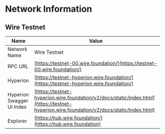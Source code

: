 # Network Information

## Wire Testnet

| **Name**         | **Value**                         |
|------------------|-----------------------------------|
| Network Name     | Wire Testnet                     |
| RPC URL          | [https://testnet-00.wire.foundation/](https://testnet-00.wire.foundation/) |
| Hyperion         | [https://testnet-hyperion.wire.foundation/](https://testnet-hyperion.wire.foundation/) |
| Hyperion Swagger UI Index | [https://testnet-hyperion.wire.foundation/v2/docs/static/index.html](https://testnet-hyperion.wire.foundation/v2/docs/static/index.html)
| Explorer         | [https://hub.wire.foundation/](https://hub.wire.foundation) |
